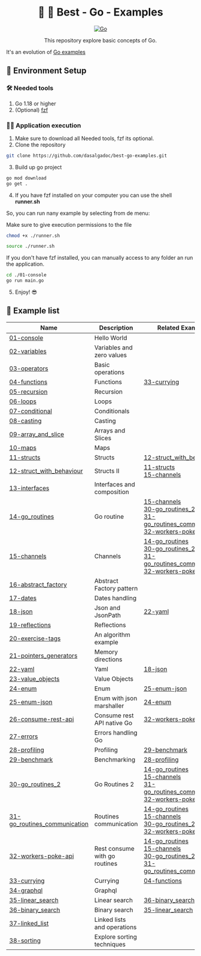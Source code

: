 <h1 align="center">
  🚀 🐹 Best - Go - Examples
</h1>

<p align="center">
    <a href="#"><img src="https://img.shields.io/badge/technology-go-blue.svg" alt="Go"/></a>
</p>
<p align="center">
  This repository explore basic concepts of Go.
</p>

It's an evolution of [Go examples](https://github.com/dasalgadoc/go-examples)

## 🧲 Environment Setup

### 🛠️ Needed tools

1. Go 1.18 or higher
2. (Optional) [fzf](https://github.com/junegunn/fzf)

### 🏃🏻 Application execution

1. Make sure to download all Needed tools, fzf its optional.
2. Clone the repository
```bash
git clone https://github.com/dasalgadoc/best-go-examples.git
```
3. Build up go project
```bash
go mod download
go get .
```
4. If you have fzf installed on your computer you can use the shell __runner.sh__

So, you can run nany example by selecting from de menu:

Make sure to give execution permissions to the file
```bash
chmod +x ./runner.sh
```

```bash
source ./runner.sh
```

If you don't have fzf installed, you can manually access to any folder an run the application.

```bash
cd ./01-console
go run main.go
```

5. Enjoy! 😎

## 📌  Example list

| Name                                                           | Description                   | Related Examples                                                                                                                                                                                  |
|----------------------------------------------------------------|-------------------------------|---------------------------------------------------------------------------------------------------------------------------------------------------------------------------------------------------|
| [01-console](./01-console)                                     | Hello World                   |                                                                                                                                                                                                   |
| [02-variables](./02-variables)                                 | Variables and zero values     |                                                                                                                                                                                                   |
| [03-operators](./03-operators)                                 | Basic operations              |                                                                                                                                                                                                   |
| [04-functions](./04-functions)                                 | Functions                     | [33-currying](./33-currying)                                                                                                                                                                      |
| [05-recursion](./05-recursion)                                 | Recursion                     |                                                                                                                                                                                                   |
| [06-loops](./06-loops)                                         | Loops                         |                                                                                                                                                                                                   |
| [07-conditional](./07-conditional)                             | Conditionals                  |                                                                                                                                                                                                   |
| [08-casting](./08-casting)                                     | Casting                       |                                                                                                                                                                                                   |
| [09-array_and_slice](./09-array_and_slice)                     | Arrays and Slices             |                                                                                                                                                                                                   |
| [10-maps](./10-maps)                                           | Maps                          |                                                                                                                                                                                                   |
| [11-structs](./11-structs)                                     | Structs                       | [12-struct_with_behaviour](./12-struct_with_behaviour)                                                                                                                                            |
| [12-struct_with_behaviour](./12-struct_with_behaviour)         | Structs II                    | [11-structs](./11-structs)<br/>[15-channels](./15-channels)                                                                                                                                       |
| [13-interfaces](./13-interfaces)                               | Interfaces and composition    |                                                                                                                                                                                                   |
| [14-go_routines](./14-go_routines)                             | Go routine                    | [15-channels](./15-channels)<br/>[30-go_routines_2](./30-go_routines_2)<br/>[31-go_routines_communication](./31-go_routines_communication)<br/>[32-workers-poke-api](./32-workers-poke-api)       |
| [15-channels](./15-channels)                                   | Channels                      | [14-go_routines](./14-go_routines)<br/>[30-go_routines_2](./30-go_routines_2)<br/>[31-go_routines_communication](./31-go_routines_communication)<br/>[32-workers-poke-api](./32-workers-poke-api) |
| [16-abstract_factory](./16-abstract_factory)                   | Abstract Factory pattern      |                                                                                                                                                                                                   |
| [17-dates](./17-dates)                                         | Dates handling                |                                                                                                                                                                                                   |
| [18-json](./18-json)                                           | Json and JsonPath             | [22-yaml](./22-yaml)                                                                                                                                                                              |
| [19-reflections](./19-reflections)                             | Reflections                   |                                                                                                                                                                                                   |
| [20-exercise-tags](./20-exercise-tags)                         | An algorithm example          |                                                                                                                                                                                                   |
| [21-pointers_generators](./21-pointers_generators)             | Memory directions             |                                                                                                                                                                                                   |
| [22-yaml](./22-yaml)                                           | Yaml                          | [18-json](./18-json)                                                                                                                                                                              |
| [23-value_objects](./23-value_objects)                         | Value Objects                 |                                                                                                                                                                                                   |
| [24-enum](./24-enum)                                           | Enum                          | [25-enum-json](./25-enum-json)                                                                                                                                                                    |
| [25-enum-json](./25-enum-json)                                 | Enum with json marshaller     | [24-enum](./24-enum)                                                                                                                                                                              |
| [26-consume-rest-api](./26-consume-rest-api)                   | Consume rest API native Go    | [32-workers-poke-api](./32-workers-poke-api)                                                                                                                                                      |
| [27-errors](./27-errors)                                       | Errors handling Go            |                                                                                                                                                                                                   |
| [28-profiling](./28-profiling)                                 | Profiling                     | [29-benchmark](./29-benchmark)                                                                                                                                                                    |
| [29-benchmark](./29-benchmark)                                 | Benchmarking                  | [28-profiling](./28-profiling)                                                                                                                                                                    |
| [30-go_routines_2](./30-go_routines_2)                         | Go Routines 2                 | [14-go_routines](./14-go_routines)<br/>[15-channels](./15-channels)<br/>[31-go_routines_communication](./31-go_routines_communication)<br/>[32-workers-poke-api](./32-workers-poke-api)           |
| [31-go_routines_communication](./31-go_routines_communication) | Routines communication        | [14-go_routines](./14-go_routines)<br/>[15-channels](./15-channels)<br/>[30-go_routines_2](./30-go_routines_2)<br/>[32-workers-poke-api](./32-workers-poke-api)                                   |
| [32-workers-poke-api](./32-workers-poke-api)                   | Rest consume with go routines | [14-go_routines](./14-go_routines)<br/>[15-channels](./15-channels)<br/>[30-go_routines_2](./30-go_routines_2)<br/>[31-go_routines_communication](./31-go_routines_communication)                 |
| [33-currying](./33-currying)                                   | Currying                      | [04-functions](./04-functions)                                                                                                                                                                    |
| [34-graphql](./34-graphql)                                     | Graphql                       |                                                                                                                                                                                                   |
| [35-linear_search](./35-linear_search)                         | Linear search                 | [36-binary_search](./36-binary_search)                                                                                                                                                            |
| [36-binary_search](./36-binary_search)                         | Binary search                 | [35-linear_search](./35-linear_search)                                                                                                                                                            |
| [37-linked_list](./37-linked_list)                             | Linked lists and operations   |                                                                                                                                                                                                   |
| [38-sorting](./38-sorting)                                     | Explore sorting techniques    |                                                                                                                                                                                                   |

